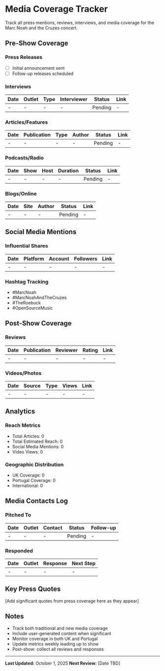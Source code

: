 # Media Coverage Tracker

Track all press mentions, reviews, interviews, and media coverage for the Marc Noah and the Cruzes concert.

## Pre-Show Coverage

### Press Releases
- [ ] Initial announcement sent
- [ ] Follow-up releases scheduled

### Interviews
| Date | Outlet | Type | Interviewer | Status | Link |
|------|--------|------|-------------|--------|------|
| - | - | - | - | Pending | - |

### Articles/Features
| Date | Publication | Type | Author | Status | Link |
|------|-------------|------|--------|--------|------|
| - | - | - | - | Pending | - |

### Podcasts/Radio
| Date | Show | Host | Duration | Status | Link |
|------|------|------|----------|--------|------|
| - | - | - | - | Pending | - |

### Blogs/Online
| Date | Site | Author | Status | Link |
|------|------|--------|--------|------|
| - | - | - | Pending | - |

## Social Media Mentions

### Influential Shares
| Date | Platform | Account | Followers | Link |
|------|----------|---------|-----------|------|
| - | - | - | - | - |

### Hashtag Tracking
- #MarcNoah
- #MarcNoahAndTheCruzes
- #TheRoebuck
- #OpenSourceMusic

## Post-Show Coverage

### Reviews
| Date | Publication | Reviewer | Rating | Link |
|------|-------------|----------|--------|------|
| - | - | - | - | - |

### Videos/Photos
| Date | Source | Type | Views | Link |
|------|--------|------|-------|------|
| - | - | - | - | - |

## Analytics

### Reach Metrics
- Total Articles: 0
- Total Estimated Reach: 0
- Social Media Mentions: 0
- Video Views: 0

### Geographic Distribution
- UK Coverage: 0
- Portugal Coverage: 0
- International: 0

## Media Contacts Log

### Pitched To
| Date | Outlet | Contact | Status | Follow-up |
|------|--------|---------|--------|-----------|
| - | - | - | Pending | - |

### Responded
| Date | Outlet | Response | Next Step |
|------|--------|----------|-----------|
| - | - | - | - |

## Key Press Quotes

[Add significant quotes from press coverage here as they appear]

## Notes

- Track both traditional and new media coverage
- Include user-generated content when significant
- Monitor coverage in both UK and Portugal
- Update metrics weekly leading up to show
- Post-show: collect all reviews and responses

---

**Last Updated:** October 1, 2025
**Next Review:** [Date TBD]
